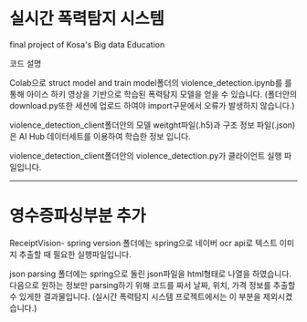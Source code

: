 # 실시간 폭력탐지 시스템
final project of Kosa's Big data Education

코드 설명

Colab으로 struct model and train model폴더의 violence_detection.ipynb를 
를 통해 아이스 하키 영상을 기반으로 학습된 폭력탐지 모델을 얻을 수 있습니다. 
(폴더안의 download.py또한 세션에 업로드 하여야 import구문에서 오류가 발생하지 않습니다.)

violence_detection_client폴더안의 모델 weitght파일(.h5)과 구조 정보 파일(.json)은 
AI Hub 데이터세트를 이용하여 학습한 정보 입니다.

violence_detection_client폴더안의 violence_detection.py가 클라이언트 실행 파일입니다.


--------------------------------------------------------------------------------------------------------------
# 영수증파싱부분 추가
ReceiptVision- spring version 폴더에는 spring으로 네이버 ocr api로 텍스트 이미지 추출할 때 필요한 실행파일입니다.

json parsing 폴더에는 spring으로 돌린 json파일을 html형태로 나열을 하였습니다. 
다음으로 원하는 정보만 parsing하기 위해 코드를 짜서 날짜, 위치, 가격 정보를 추출할 수 있게한 결과물입니다. 
(실시간 폭력탐지 시스템 프로젝트에서는 이 부분을 제외시켰습니다.)
